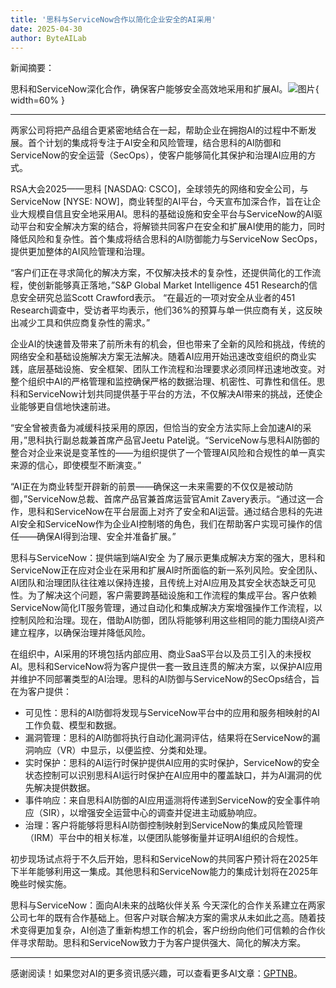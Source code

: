 ```yaml
---
title: '思科与ServiceNow合作以简化企业安全的AI采用'
date: 2025-04-30
author: ByteAILab
---
```


新闻摘要：

思科和ServiceNow深化合作，确保客户能够安全高效地采用和扩展AI。![图片](https://ai-techpark.com/wp-content/uploads/Cisco-Servi.jpg){ width=60% }

---
两家公司将把产品组合更紧密地结合在一起，帮助企业在拥抱AI的过程中不断发展。首个计划的集成将专注于AI安全和风险管理，结合思科的AI防御和ServiceNow的安全运营（SecOps），使客户能够简化其保护和治理AI应用的方式。

RSA大会2025——思科 [NASDAQ: CSCO]，全球领先的网络和安全公司，与ServiceNow [NYSE: NOW]，商业转型的AI平台，今天宣布加深合作，旨在让企业大规模自信且安全地采用AI。思科的基础设施和安全平台与ServiceNow的AI驱动平台和安全解决方案的结合，将解锁共同客户在安全和扩展AI使用的能力，同时降低风险和复杂性。首个集成将结合思科的AI防御能力与ServiceNow SecOps，提供更加整体的AI风险管理和治理。

“客户们正在寻求简化的解决方案，不仅解决技术的复杂性，还提供简化的工作流程，使创新能够真正落地，”S&P Global Market Intelligence 451 Research的信息安全研究总监Scott Crawford表示。 “在最近的一项对安全从业者的451 Research调查中，受访者平均表示，他们36%的预算与单一供应商有关，这反映出减少工具和供应商复杂性的需求。”

企业AI的快速普及带来了前所未有的机会，但也带来了全新的风险和挑战，传统的网络安全和基础设施解决方案无法解决。随着AI应用开始迅速改变组织的商业实践，底层基础设施、安全框架、团队工作流程和治理要求必须同样迅速地改变。对整个组织中AI的严格管理和监控确保严格的数据治理、机密性、可靠性和信任。思科和ServiceNow计划共同提供基于平台的方法，不仅解决AI带来的挑战，还使企业能够更自信地快速前进。

“安全曾被责备为减缓科技采用的原因，但恰当的安全方法实际上会加速AI的采用，”思科执行副总裁兼首席产品官Jeetu Patel说。“ServiceNow与思科AI防御的整合对企业来说是变革性的——为组织提供了一个管理AI风险和合规性的单一真实来源的信心，即使模型不断演变。”

“AI正在为商业转型开辟新的前景——确保这一未来需要的不仅仅是被动防御，”ServiceNow总裁、首席产品官兼首席运营官Amit Zavery表示。“通过这一合作，思科和ServiceNow在平台层面上对齐了安全和AI运营。通过结合思科的先进AI安全和ServiceNow作为企业AI控制塔的角色，我们在帮助客户实现可操作的信任——确保AI得到治理、安全并准备扩展。”

思科与ServiceNow：提供端到端AI安全
为了展示更集成解决方案的强大，思科和ServiceNow正在应对企业在采用和扩展AI时所面临的新一系列风险。安全团队、AI团队和治理团队往往难以保持连接，且传统上对AI应用及其安全状态缺乏可见性。为了解决这个问题，客户需要跨基础设施和工作流程的集成平台。客户依赖ServiceNow简化IT服务管理，通过自动化和集成解决方案增强操作工作流程，以控制风险和治理。现在，借助AI防御，团队将能够利用这些相同的能力围绕AI资产建立程序，以确保治理并降低风险。

在组织中，AI采用的环境包括内部应用、商业SaaS平台以及员工引入的未授权AI。思科和ServiceNow将为客户提供一套一致且连贯的解决方案，以保护AI应用并维护不同部署类型的AI治理。思科的AI防御与ServiceNow的SecOps结合，旨在为客户提供：

- 可见性：思科的AI防御将发现与ServiceNow平台中的应用和服务相映射的AI工作负载、模型和数据。
- 漏洞管理：思科的AI防御将执行自动化漏洞评估，结果将在ServiceNow的漏洞响应（VR）中显示，以便监控、分类和处理。
- 实时保护：思科的AI运行时保护提供AI应用的实时保护，ServiceNow的安全状态控制可以识别思科AI运行时保护在AI应用中的覆盖缺口，并为AI漏洞的优先解决提供数据。
- 事件响应：来自思科AI防御的AI应用遥测将传递到ServiceNow的安全事件响应（SIR），以增强安全运营中心的调查并促进主动威胁响应。
- 治理：客户将能够将思科AI防御控制映射到ServiceNow的集成风险管理（IRM）平台中的相关标准，以便团队能够衡量并证明AI组织的合规性。

初步现场试点将于不久后开始，思科和ServiceNow的共同客户预计将在2025年下半年能够利用这一集成。其他思科和ServiceNow能力的集成计划将在2025年晚些时候实施。

思科与ServiceNow：面向AI未来的战略伙伴关系
今天深化的合作关系建立在两家公司七年的既有合作基础上。但客户对联合解决方案的需求从未如此之高。随着技术变得更加复杂，AI创造了重新构想工作的机会，客户纷纷向他们可信赖的合作伙伴寻求帮助。思科和ServiceNow致力于为客户提供强大、简化的解决方案。

---
感谢阅读！如果您对AI的更多资讯感兴趣，可以查看更多AI文章：[GPTNB](https://gptnb.com)。